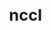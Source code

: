 ---
title: "nccl"
layout: cache
categories: [package, develop]
meta: {"versions": ["2.20.3-1"], "compilers": ["gcc@=11.4.0", "gcc@=9.4.0"], "oss": ["ubuntu20.04", "ubuntu22.04"], "platforms": ["linux"], "targets": ["ppc64le", "x86_64_v3"], "stacks": ["e4s-power", "ml-linux-x86_64-cuda", "root"], "num_specs": 18, "num_specs_by_stack": {"root": 18, "e4s-power": 1, "ml-linux-x86_64-cuda": 17}}
spec_details: [{"hash": "7lsheaefunb7xsovowakq4ubup542q6a", "compiler": "gcc@=9.4.0", "versions": ["2.20.3-1"], "os": "ubuntu20.04", "platform": "linux", "target": "ppc64le", "variants": ["build_system=makefile", "+cuda", "cuda_arch=70"], "stacks": ["root", "e4s-power"], "size": "-", "tarball": "https://binaries.spack.io/develop/build_cache/linux-ubuntu20.04-ppc64le/gcc-9.4.0/nccl-2.20.3-1/linux-ubuntu20.04-ppc64le-gcc-9.4.0-nccl-2.20.3-1-7lsheaefunb7xsovowakq4ubup542q6a.spack"}, {"hash": "7hk5vtdg744nit3ssysy3hhtugnmdkmv", "compiler": "gcc@=11.4.0", "versions": ["2.20.3-1"], "os": "ubuntu22.04", "platform": "linux", "target": "x86_64_v3", "variants": ["build_system=makefile", "+cuda", "cuda_arch=80"], "stacks": ["root", "ml-linux-x86_64-cuda"], "size": "-", "tarball": "https://binaries.spack.io/develop/build_cache/linux-ubuntu22.04-x86_64_v3/gcc-11.4.0/nccl-2.20.3-1/linux-ubuntu22.04-x86_64_v3-gcc-11.4.0-nccl-2.20.3-1-7hk5vtdg744nit3ssysy3hhtugnmdkmv.spack"}, {"hash": "c3bevn7e5ijtulpljjggmxvxi3hxegxe", "compiler": "gcc@=11.4.0", "versions": ["2.20.3-1"], "os": "ubuntu22.04", "platform": "linux", "target": "x86_64_v3", "variants": ["build_system=makefile", "+cuda", "cuda_arch=80"], "stacks": ["root", "ml-linux-x86_64-cuda"], "size": "-", "tarball": "https://binaries.spack.io/develop/build_cache/linux-ubuntu22.04-x86_64_v3/gcc-11.4.0/nccl-2.20.3-1/linux-ubuntu22.04-x86_64_v3-gcc-11.4.0-nccl-2.20.3-1-c3bevn7e5ijtulpljjggmxvxi3hxegxe.spack"}, {"hash": "cvbe2qlcaqavsv4kw7ylxwos3c57uyey", "compiler": "gcc@=11.4.0", "versions": ["2.20.3-1"], "os": "ubuntu22.04", "platform": "linux", "target": "x86_64_v3", "variants": ["build_system=makefile", "+cuda", "cuda_arch=80"], "stacks": ["root", "ml-linux-x86_64-cuda"], "size": "-", "tarball": "https://binaries.spack.io/develop/build_cache/linux-ubuntu22.04-x86_64_v3/gcc-11.4.0/nccl-2.20.3-1/linux-ubuntu22.04-x86_64_v3-gcc-11.4.0-nccl-2.20.3-1-cvbe2qlcaqavsv4kw7ylxwos3c57uyey.spack"}, {"hash": "kcgmrk5lsxxk375qefxbjhspdto2k2cz", "compiler": "gcc@=11.4.0", "versions": ["2.20.3-1"], "os": "ubuntu22.04", "platform": "linux", "target": "x86_64_v3", "variants": ["build_system=makefile", "+cuda", "cuda_arch=80"], "stacks": ["root", "ml-linux-x86_64-cuda"], "size": "-", "tarball": "https://binaries.spack.io/develop/build_cache/linux-ubuntu22.04-x86_64_v3/gcc-11.4.0/nccl-2.20.3-1/linux-ubuntu22.04-x86_64_v3-gcc-11.4.0-nccl-2.20.3-1-kcgmrk5lsxxk375qefxbjhspdto2k2cz.spack"}, {"hash": "dmrf53oe2vfjpv3oqzhwuteanbuk6ojf", "compiler": "gcc@=11.4.0", "versions": ["2.20.3-1"], "os": "ubuntu22.04", "platform": "linux", "target": "x86_64_v3", "variants": ["build_system=makefile", "+cuda", "cuda_arch=80"], "stacks": ["root", "ml-linux-x86_64-cuda"], "size": "-", "tarball": "https://binaries.spack.io/develop/build_cache/linux-ubuntu22.04-x86_64_v3/gcc-11.4.0/nccl-2.20.3-1/linux-ubuntu22.04-x86_64_v3-gcc-11.4.0-nccl-2.20.3-1-dmrf53oe2vfjpv3oqzhwuteanbuk6ojf.spack"}, {"hash": "4bavfpk2setncpxhamjwwbhz4bfuaibq", "compiler": "gcc@=11.4.0", "versions": ["2.20.3-1"], "os": "ubuntu22.04", "platform": "linux", "target": "x86_64_v3", "variants": ["build_system=makefile", "+cuda", "cuda_arch=80"], "stacks": ["root", "ml-linux-x86_64-cuda"], "size": "-", "tarball": "https://binaries.spack.io/develop/build_cache/linux-ubuntu22.04-x86_64_v3/gcc-11.4.0/nccl-2.20.3-1/linux-ubuntu22.04-x86_64_v3-gcc-11.4.0-nccl-2.20.3-1-4bavfpk2setncpxhamjwwbhz4bfuaibq.spack"}, {"hash": "5lpnjrqxg4m6yai4hjwziqbykw5glqqz", "compiler": "gcc@=11.4.0", "versions": ["2.20.3-1"], "os": "ubuntu22.04", "platform": "linux", "target": "x86_64_v3", "variants": ["build_system=makefile", "+cuda", "cuda_arch=80"], "stacks": ["root", "ml-linux-x86_64-cuda"], "size": "-", "tarball": "https://binaries.spack.io/develop/build_cache/linux-ubuntu22.04-x86_64_v3/gcc-11.4.0/nccl-2.20.3-1/linux-ubuntu22.04-x86_64_v3-gcc-11.4.0-nccl-2.20.3-1-5lpnjrqxg4m6yai4hjwziqbykw5glqqz.spack"}, {"hash": "nf7il3babz5h5yubrkggotk57bcb6rby", "compiler": "gcc@=11.4.0", "versions": ["2.20.3-1"], "os": "ubuntu22.04", "platform": "linux", "target": "x86_64_v3", "variants": ["build_system=makefile", "+cuda", "cuda_arch=80"], "stacks": ["root", "ml-linux-x86_64-cuda"], "size": "-", "tarball": "https://binaries.spack.io/develop/build_cache/linux-ubuntu22.04-x86_64_v3/gcc-11.4.0/nccl-2.20.3-1/linux-ubuntu22.04-x86_64_v3-gcc-11.4.0-nccl-2.20.3-1-nf7il3babz5h5yubrkggotk57bcb6rby.spack"}, {"hash": "tpj74a2gwa5v3whoh3dnx3cal6ytv65e", "compiler": "gcc@=11.4.0", "versions": ["2.20.3-1"], "os": "ubuntu22.04", "platform": "linux", "target": "x86_64_v3", "variants": ["build_system=makefile", "+cuda", "cuda_arch=80"], "stacks": ["root", "ml-linux-x86_64-cuda"], "size": "-", "tarball": "https://binaries.spack.io/develop/build_cache/linux-ubuntu22.04-x86_64_v3/gcc-11.4.0/nccl-2.20.3-1/linux-ubuntu22.04-x86_64_v3-gcc-11.4.0-nccl-2.20.3-1-tpj74a2gwa5v3whoh3dnx3cal6ytv65e.spack"}, {"hash": "qbahfmkjq4hemz3g2q77es3wfi6j24pn", "compiler": "gcc@=11.4.0", "versions": ["2.20.3-1"], "os": "ubuntu22.04", "platform": "linux", "target": "x86_64_v3", "variants": ["build_system=makefile", "+cuda", "cuda_arch=80"], "stacks": ["root", "ml-linux-x86_64-cuda"], "size": "-", "tarball": "https://binaries.spack.io/develop/build_cache/linux-ubuntu22.04-x86_64_v3/gcc-11.4.0/nccl-2.20.3-1/linux-ubuntu22.04-x86_64_v3-gcc-11.4.0-nccl-2.20.3-1-qbahfmkjq4hemz3g2q77es3wfi6j24pn.spack"}, {"hash": "3463ak4gotupsimduboieq4mrpvwpqmh", "compiler": "gcc@=11.4.0", "versions": ["2.20.3-1"], "os": "ubuntu22.04", "platform": "linux", "target": "x86_64_v3", "variants": ["build_system=makefile", "+cuda", "cuda_arch=80"], "stacks": ["root", "ml-linux-x86_64-cuda"], "size": "-", "tarball": "https://binaries.spack.io/develop/build_cache/linux-ubuntu22.04-x86_64_v3/gcc-11.4.0/nccl-2.20.3-1/linux-ubuntu22.04-x86_64_v3-gcc-11.4.0-nccl-2.20.3-1-3463ak4gotupsimduboieq4mrpvwpqmh.spack"}, {"hash": "akkbao7kl34bhebw7pjspluh72tzyw7n", "compiler": "gcc@=11.4.0", "versions": ["2.20.3-1"], "os": "ubuntu22.04", "platform": "linux", "target": "x86_64_v3", "variants": ["build_system=makefile", "+cuda", "cuda_arch=80"], "stacks": ["root", "ml-linux-x86_64-cuda"], "size": "-", "tarball": "https://binaries.spack.io/develop/build_cache/linux-ubuntu22.04-x86_64_v3/gcc-11.4.0/nccl-2.20.3-1/linux-ubuntu22.04-x86_64_v3-gcc-11.4.0-nccl-2.20.3-1-akkbao7kl34bhebw7pjspluh72tzyw7n.spack"}, {"hash": "wmrr7rgj2ffasom2xhhgtvv7ha5xmx2g", "compiler": "gcc@=11.4.0", "versions": ["2.20.3-1"], "os": "ubuntu22.04", "platform": "linux", "target": "x86_64_v3", "variants": ["build_system=makefile", "+cuda", "cuda_arch=80"], "stacks": ["root", "ml-linux-x86_64-cuda"], "size": "-", "tarball": "https://binaries.spack.io/develop/build_cache/linux-ubuntu22.04-x86_64_v3/gcc-11.4.0/nccl-2.20.3-1/linux-ubuntu22.04-x86_64_v3-gcc-11.4.0-nccl-2.20.3-1-wmrr7rgj2ffasom2xhhgtvv7ha5xmx2g.spack"}, {"hash": "tlbe3c56jf6ijwyhhqef47udc4bmzpnc", "compiler": "gcc@=11.4.0", "versions": ["2.20.3-1"], "os": "ubuntu22.04", "platform": "linux", "target": "x86_64_v3", "variants": ["build_system=makefile", "+cuda", "cuda_arch=80"], "stacks": ["root", "ml-linux-x86_64-cuda"], "size": "-", "tarball": "https://binaries.spack.io/develop/build_cache/linux-ubuntu22.04-x86_64_v3/gcc-11.4.0/nccl-2.20.3-1/linux-ubuntu22.04-x86_64_v3-gcc-11.4.0-nccl-2.20.3-1-tlbe3c56jf6ijwyhhqef47udc4bmzpnc.spack"}, {"hash": "pyixdwlc5bwtbaq6mfms23ci5gurdcme", "compiler": "gcc@=11.4.0", "versions": ["2.20.3-1"], "os": "ubuntu22.04", "platform": "linux", "target": "x86_64_v3", "variants": ["build_system=makefile", "+cuda", "cuda_arch=80"], "stacks": ["root", "ml-linux-x86_64-cuda"], "size": "-", "tarball": "https://binaries.spack.io/develop/build_cache/linux-ubuntu22.04-x86_64_v3/gcc-11.4.0/nccl-2.20.3-1/linux-ubuntu22.04-x86_64_v3-gcc-11.4.0-nccl-2.20.3-1-pyixdwlc5bwtbaq6mfms23ci5gurdcme.spack"}, {"hash": "kktdsbhywuxctppdhu4gnzjzkef3cchk", "compiler": "gcc@=11.4.0", "versions": ["2.20.3-1"], "os": "ubuntu22.04", "platform": "linux", "target": "x86_64_v3", "variants": ["build_system=makefile", "+cuda", "cuda_arch=80"], "stacks": ["root", "ml-linux-x86_64-cuda"], "size": "-", "tarball": "https://binaries.spack.io/develop/build_cache/linux-ubuntu22.04-x86_64_v3/gcc-11.4.0/nccl-2.20.3-1/linux-ubuntu22.04-x86_64_v3-gcc-11.4.0-nccl-2.20.3-1-kktdsbhywuxctppdhu4gnzjzkef3cchk.spack"}, {"hash": "h5rktdxha5l6wh5vvmapqa4t4vnrxnjk", "compiler": "gcc@=11.4.0", "versions": ["2.20.3-1"], "os": "ubuntu22.04", "platform": "linux", "target": "x86_64_v3", "variants": ["build_system=makefile", "+cuda", "cuda_arch=80"], "stacks": ["root", "ml-linux-x86_64-cuda"], "size": "-", "tarball": "https://binaries.spack.io/develop/build_cache/linux-ubuntu22.04-x86_64_v3/gcc-11.4.0/nccl-2.20.3-1/linux-ubuntu22.04-x86_64_v3-gcc-11.4.0-nccl-2.20.3-1-h5rktdxha5l6wh5vvmapqa4t4vnrxnjk.spack"}]
---